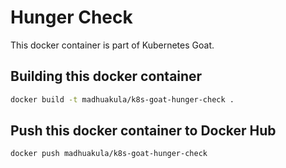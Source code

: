 # Hunger Check

This docker container is part of Kubernetes Goat.

## Building this docker container

```bash
docker build -t madhuakula/k8s-goat-hunger-check .
```

## Push this docker container to Docker Hub

```bash
docker push madhuakula/k8s-goat-hunger-check
```
